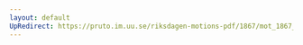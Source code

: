 ```yaml
---
layout: default
UpRedirect: https://pruto.im.uu.se/riksdagen-motions-pdf/1867/mot_1867__fk__3.pdf
---
```

